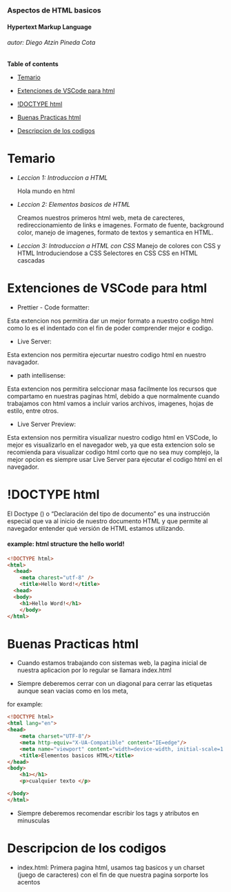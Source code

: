 ### Aspectos de HTML basicos 
#### Hypertext Markup Language
###### autor: Diego Atzin Pineda Cota

**Table of contents**

- [Temario](https://github.com/smars1/Re-Start/edit/main/Universidad%20Desarrollo%20Web/Html#temario)

- [Extenciones de VSCode para html](https://github.com/smars1/Re-Start/edit/main/Universidad%20Desarrollo%20Web/Html#extenciones-de-vscode-para-html)

- [!DOCTYPE html](https://github.com/smars1/Re-Start/edit/main/Universidad%20Desarrollo%20Web/Html#doctype-html)

- [Buenas Practicas html](https://github.com/smars1/Re-Start/edit/main/Universidad%20Desarrollo%20Web/Html#buenas-practicas-html)

- [Descripcion de los codigos](https://github.com/smars1/Re-Start/edit/main/Universidad%20Desarrollo%20Web/Html#descripcion-de-los-codigos)




# Temario
- *Leccion 1: Introduccion a HTML*
    
    Hola mundo en html

- *Leccion 2: Elementos basicos de HTML*

    Creamos nuestros primeros html web, meta de carecteres,  redireccionamiento de links e imagenes.
    Formato de fuente, background color, manejo de imagenes, formato de textos y semantica en HTML.
    
- *Leccion 3: Introduccion a HTML con CSS* 
    Manejo de colores con CSS y HTML
    Introduciendose a CSS
    Selectores en CSS
    CSS en HTML cascadas

# Extenciones de VSCode para html 

- Prettier - Code formatter:

Esta extencion nos permitira dar un mejor formato a nuestro codigo html como lo es el indentado con 
el fin de poder comprender mejor e codigo.

- Live Server:

Esta extencion nos permitira ejecurtar nuestro codigo html en nuestro navagador.

- path intellisense:

Esta extencion nos permitira selccionar masa facilmente los recursos que compartamo en nuestras paginas html, debido a que normalmente cuando trabajamos con html vamos a incluir varios archivos, imagenes, hojas de estilo, entre otros.

- Live Server Preview: 

Esta extension nos permitira visualizar nuestro codigo html en VSCode, lo mejor es visualizarlo en el navegador web, ya que esta extencion solo se recomienda para visualizar codigo html corto que no sea muy complejo, la mejor opcion es siempre usar Live Server para ejecutar el codigo html en el navegador.



# !DOCTYPE html


El Doctype (<!DOCTYPE html>) o “Declaración del tipo de documento” es una instrucción especial que va al inicio de nuestro documento HTML y que permite al navegador entender qué versión de HTML estamos utilizando.

#### example: html structure the hello world!

```html
<!DOCTYPE html>
<html>
  <head>
    <meta charest="utf-8" />
    <title>Hello Word!</title>
  <head>
  <body>
    <h1>Hello Word!</h1>
    </body>
</html>
```
    
# Buenas Practicas html

- Cuando estamos trabajando con sistemas web, la pagina inicial de nuestra aplicacion por lo regular se llamara index.html

- Siempre deberemos cerrar con un diagonal para cerrar las etiquetas aunque sean vacias como en los meta,

for example:

``` html
<!DOCTYPE html>
<html lang="en">
<head>
    <meta charset="UTF-8"/>
    <meta http-equiv="X-UA-Compatible" content="IE=edge"/>
    <meta name="viewport" content="width=device-width, initial-scale=1.0"/>
    <title>Elementos basicos HTML</title>
</head>
<body>
    <h1></h1>
    <p>cualquier texto </p>

</body>
</html>
```
- Siempre deberemos recomendar escribir los tags y atributos en minusculas

# Descripcion de los codigos

- index.html:
Primera pagina html, usamos tag basicos y un charset (juego de caracteres) con el fin de que nuestra pagina sorporte los acentos


